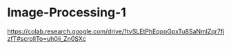 # Image-Processing-1
https://colab.research.google.com/drive/1tvSLEtPhEqpoGpxTu8SaNmlZqr7fjzfT#scrollTo=uh0ii_Zn0SXc
